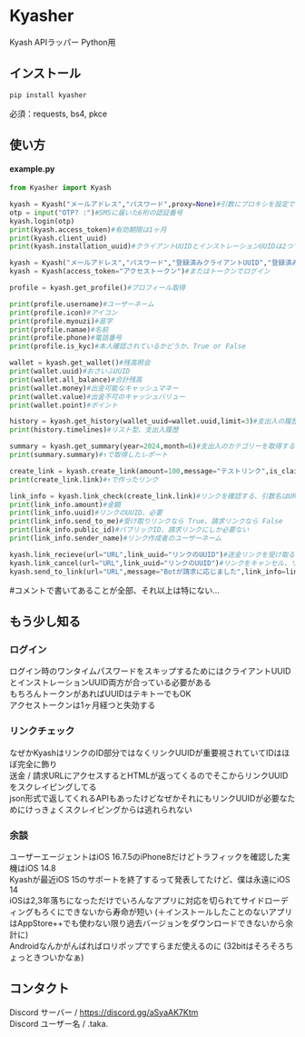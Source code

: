# Kyasher
Kyash APIラッパー Python用
## インストール
```py
pip install kyasher
```
必須：requests, bs4, pkce
## 使い方
#### example.py  
```py
from Kyasher import Kyash

kyash = Kyash("メールアドレス","パスワード",proxy=None)#引数にプロキシを設定できる、proxy=dict
otp = input("OTP? :")#SMSに届いた6桁の認証番号
kyash.login(otp)
print(kyash.access_token)#有効期限は1ヶ月
print(kyash.client_uuid)
print(kyash.installation_uuid)#クライアントUUIDとインストレーションUUIDは2つで1セット

kyash = Kyash("メールアドレス","パスワード","登録済みクライアントUUID","登録済みインストレーションUUID")#これでログイン時のOTP認証をスキップできる
kyash = Kyash(access_token="アクセストークン")#またはトークンでログイン

profile = kyash.get_profile()#プロフィール取得

print(profile.username)#ユーザーネーム
print(profile.icon)#アイコン
print(profile.myouzi)#苗字
print(profile.namae)#名前
print(profile.phone)#電話番号
print(profile.is_kyc)#本人確認されているかどうか、True or False

wallet = kyash.get_wallet()#残高照会
print(wallet.uuid)#おさいふUUID
print(wallet.all_balance)#合計残高
print(wallet.money)#出金可能なキャッシュマネー
print(wallet.value)#出金不可のキャッシュバリュー
print(wallet.point)#ポイント

history = kyash.get_history(wallet_uuid=wallet.uuid,limit=3)#支出入の履歴を取得する、wallet_uuidを入力しなかったらその場で取得するので入力しなくてもOK
print(history.timelines)#リスト型、支出入履歴

summary = kyash.get_summary(year=2024,month=6)#支出入のカテゴリーを取得する、何も入力しないと今日の西暦と月になる
print(summary.summary)#↑で取得したレポート

create_link = kyash.create_link(amount=100,message="テストリンク",is_claim=False)#送金リンクを作成、is_claim=True で請求リンクを作成する
print(create_link.link)#↑で作ったリンク

link_info = kyash.link_check(create_link.link)#リンクを確認する、引数名はURLだけど https://kyash.me/payments/ はなくてもOK
print(link_info.amount)#金額
print(link_info.uuid)#リンクのUUID、必要
print(link_info.send_to_me)#受け取りリンクなら True、請求リンクなら False
print(link_info.public_id)#パブリックID、請求リンクにしか必要ない
print(link_info.sender_name)#リンク作成者のユーザーネーム

kyash.link_recieve(url="URL",link_uuid="リンクのUUID")#送金リンクを受け取る、引数はどちらか1つでOK、リンクのUUIDをいれるとリンクチェックがスキップされる
kyash.link_cancel(url="URL",link_uuid="リンクのUUID")#リンクをキャンセル、リンク受け取りと同じ
kyash.send_to_link(url="URL",message="Botが請求に応じました",link_info=link_info)#請求リンクに送金する時にリンクチェックをスキップしたい場合だけlink_info全体が必要、もちろんURLだけいれてもちゃんと機能する
```  
#コメントで書いてあることが全部、それ以上は特にない...  
## もう少し知る
### ログイン
ログイン時のワンタイムパスワードをスキップするためにはクライアントUUIDとインストレーションUUID両方が合っている必要がある  
もちろんトークンがあればUUIDはテキトーでもOK  
アクセストークンは1ヶ月経つと失効する  
### リンクチェック
なぜかKyashはリンクのID部分ではなくリンクUUIDが重要視されていてIDはほぼ完全に飾り  
送金 / 請求URLにアクセスするとHTMLが返ってくるのでそこからリンクUUIDをスクレイピングしてる  
json形式で返してくれるAPIもあったけどなぜかそれにもリンクUUIDが必要なためにけっきょくスクレイピングからは逃れられない  
### 余談
ユーザーエージェントはiOS 16.7.5のiPhone8だけどトラフィックを確認した実機はiOS 14.8  
Kyashが最近iOS 15のサポートを終了するって発表してたけど、僕は永遠にiOS 14  
iOSは2,3年落ちになっただけでいろんなアプリに対応を切られてサイドローディングもろくにできないから寿命が短い (＋インストールしたことのないアプリはAppStore++でも使わない限り過去バージョンをダウンロードできないから余計に)  
Androidなんかがんばればロリポップですらまだ使えるのに (32bitはそろそろちょっときついかなぁ)
## コンタクト  
Discord サーバー / https://discord.gg/aSyaAK7Ktm  
Discord ユーザー名 / .taka.  
